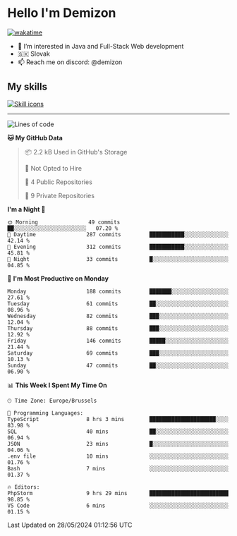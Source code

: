 # Hello I'm Demizon
[![wakatime](https://wakatime.com/badge/user/6ad1949f-d6d7-44f9-9eee-c35e54cc499b.svg)](https://wakatime.com/@6ad1949f-d6d7-44f9-9eee-c35e54cc499b)
- 👀 I’m interested in Java and Full-Stack Web development
- 🇸🇰 Slovak
- 📫 Reach me on discord: @demizon

## My skills
[![Skill icons](https://skillicons.dev/icons?i=java,js,ts,html,css,react,nextjs,tailwind,supabase,py,git,docker,linux,mysql,postgres,mongo&theme=dark)](https://github.com/Demizon3433)

---

<!--START_SECTION:waka-->
![Lines of code](https://img.shields.io/badge/From%20Hello%20World%20I%27ve%20Written-193.1%20thousand%20lines%20of%20code-blue)

**🐱 My GitHub Data** 

> 📦 2.2 kB Used in GitHub's Storage 
 > 
> 🚫 Not Opted to Hire
 > 
> 📜 4 Public Repositories 
 > 
> 🔑 9 Private Repositories 
 > 
**I'm a Night 🦉** 

```text
🌞 Morning                49 commits          ██░░░░░░░░░░░░░░░░░░░░░░░   07.20 % 
🌆 Daytime                287 commits         ███████████░░░░░░░░░░░░░░   42.14 % 
🌃 Evening                312 commits         ███████████░░░░░░░░░░░░░░   45.81 % 
🌙 Night                  33 commits          █░░░░░░░░░░░░░░░░░░░░░░░░   04.85 % 
```
📅 **I'm Most Productive on Monday** 

```text
Monday                   188 commits         ███████░░░░░░░░░░░░░░░░░░   27.61 % 
Tuesday                  61 commits          ██░░░░░░░░░░░░░░░░░░░░░░░   08.96 % 
Wednesday                82 commits          ███░░░░░░░░░░░░░░░░░░░░░░   12.04 % 
Thursday                 88 commits          ███░░░░░░░░░░░░░░░░░░░░░░   12.92 % 
Friday                   146 commits         █████░░░░░░░░░░░░░░░░░░░░   21.44 % 
Saturday                 69 commits          ███░░░░░░░░░░░░░░░░░░░░░░   10.13 % 
Sunday                   47 commits          ██░░░░░░░░░░░░░░░░░░░░░░░   06.90 % 
```


📊 **This Week I Spent My Time On** 

```text
🕑︎ Time Zone: Europe/Brussels

💬 Programming Languages: 
TypeScript               8 hrs 3 mins        █████████████████████░░░░   83.98 % 
SQL                      40 mins             ██░░░░░░░░░░░░░░░░░░░░░░░   06.94 % 
JSON                     23 mins             █░░░░░░░░░░░░░░░░░░░░░░░░   04.06 % 
.env file                10 mins             ░░░░░░░░░░░░░░░░░░░░░░░░░   01.76 % 
Bash                     7 mins              ░░░░░░░░░░░░░░░░░░░░░░░░░   01.37 % 

🔥 Editors: 
PhpStorm                 9 hrs 29 mins       █████████████████████████   98.85 % 
VS Code                  6 mins              ░░░░░░░░░░░░░░░░░░░░░░░░░   01.15 % 
```


 Last Updated on 28/05/2024 01:12:56 UTC
<!--END_SECTION:waka-->
